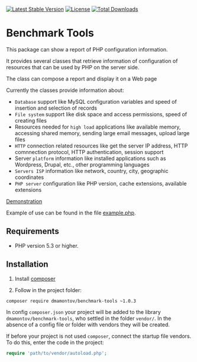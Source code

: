 [![Latest Stable Version](https://poser.pugx.org/dmamontov/benchmark-tools/v/stable.svg)](https://packagist.org/packages/dmamontov/benchmark-tools)
[![License](https://poser.pugx.org/dmamontov/benchmark-tools/license.svg)](https://packagist.org/packages/dmamontov/benchmark-tools)
[![Total Downloads](https://poser.pugx.org/dmamontov/benchmark-tools/downloads)](https://packagist.org/packages/dmamontov/benchmark-tools)
# Benchmark Tools

This package can show a report of PHP configuration information.

It provides several classes that retrieve information of configuration of resources that can be used by PHP on the server side.

The class can compose a report and display it on a Web page

Currently the classes provide information about:
* `Database` support like MySQL configuration variables and speed of insertion and selection of records
* `File system` support like disk space and access permissions, speed of creating files
* Resources needed for `high load` applications like available memory, accessing shared memory, sending large email messages, upload large files
* `HTTP` connection related resources like get the server IP address, HTTP comnnection protocol, HTTP authentication, session support
* Server `platform` information like installed applications such as Wordpress, Drupal, etc., other programming languages
* `Servers ISP` information like network, country, city, geographic coordinates
* `PHP server` configuration like PHP version, cache extensions, available extensions

[Demonstration](http://slobel.ru/benchmark)

Example of use can be found in the file [example.php](https://github.com/dmamontov/benchmark-tools/blob/master/example.php).

## Requirements

* PHP version 5.3 or higher.

## Installation

1) Install [composer](https://getcomposer.org/download/)

2) Follow in the project folder:
```bash
composer require dmamontov/benchmark-tools ~1.0.3
```

In config `composer.json` your project will be added to the library `dmamontov/benchmark-tools`, who settled in the folder `vendor/`. In the absence of a config file or folder with vendors they will be created.

If before your project is not used `composer`, connect the startup file vendors. To do this, enter the code in the project:
```php
require 'path/to/vendor/autoload.php';
```
